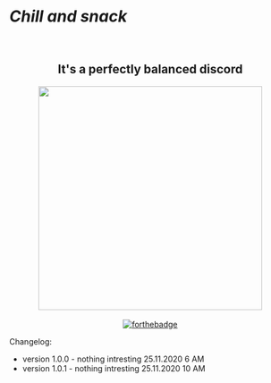 <h1><b><i>Chill and snack</i></b></h1>
<br>
<center><h2>It's a perfectly balanced discord</h1>
<a href="https://i.imgur.com/tqY2ZCp.png" rel="nofollow"><img src= https://i.imgur.com/tqY2ZCp.png height="400"></a>
<br><br>
<a href="https://forthebadge.com" rel="nofollow"><img src="https://forthebadge.com/images/badges/uses-css.svg" alt="forthebadge" data-canonical-src="https://forthebadge.com/images/badges/uses-css.svg" style="max-width:100%;"></a></center>
<p>Changelog:<p><ul>
<li>version 1.0.0 - nothing intresting 25.11.2020 6 AM</li>
 <li>version 1.0.1 - nothing intresting 25.11.2020 10 AM</li>
</ul>

